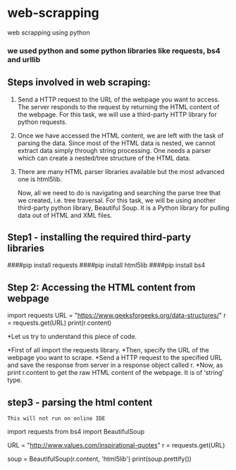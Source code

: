 # web-scrapping
web scrapping using python

### we used python and some python libraries like requests, bs4 and urllib

## Steps involved in web scraping:

1. Send a HTTP request to the URL of the webpage you want to access. The server responds to the request by returning the HTML content of the webpage. For this task, we will use a third-party HTTP library
   for python requests.
2. Once we have accessed the HTML content, we are left with the task of parsing the data. Since most of the HTML data is nested, we cannot extract data simply through string processing. One needs a
   parser which can create a nested/tree structure of the HTML data.
3. There are many HTML parser libraries available but the most advanced one is html5lib.

   Now, all we need to do is navigating and searching the parse tree that we created, i.e. tree traversal. For this task, we will be using another third-party python library, Beautiful Soup. It is a Python
   library for pulling data out of HTML and XML files.


## Step1 - installing the required third-party libraries

   ####pip install requests
   ####pip install html5lib
   ####pip install bs4

## Step 2: Accessing the HTML content from webpage

   import requests
   URL = "https://www.geeksforgeeks.org/data-structures/"
   r = requests.get(URL)
   print(r.content)


*Let us try to understand this piece of code.

*First of all import the requests library.
*Then, specify the URL of the webpage you want to scrape.
*Send a HTTP request to the specified URL and save the response from server in a response object called r.
*Now, as print r.content to get the raw HTML content of the webpage. It is of ‘string’ type.

## step3 - parsing the html content
    This will not run on online IDE
   import requests
   from bs4 import BeautifulSoup
 
   URL = "http://www.values.com/inspirational-quotes"
   r = requests.get(URL)
 
   soup = BeautifulSoup(r.content, 'html5lib')
   print(soup.prettify())




